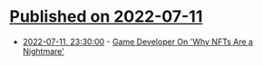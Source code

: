 # [Published on 2022-07-11](index.md)

* [2022-07-11, 23:30:00](https://games.slashdot.org/story/22/07/11/2114216/game-developer-on-why-nfts-are-a-nightmare?utm_source=rss1.0mainlinkanon&utm_medium=feed) - [Game Developer On 'Why NFTs Are a Nightmare'](https://games.slashdot.org/story/22/07/11/2114216/game-developer-on-why-nfts-are-a-nightmare?utm_source=rss1.0mainlinkanon&utm_medium=feed)

